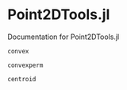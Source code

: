 # Point2DTools.jl

Documentation for Point2DTools.jl

```@docs
convex
```
```@docs
convexperm
```
```@docs
centroid
```
